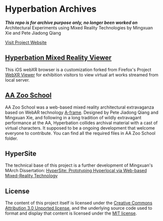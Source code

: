 # Hyperbation Archives
_**This repo is for archive purpose only, no longer been worked on**_  
Architectural Experiments using Mixed Reality Technologies by Mingxuan Xie and Pete Jiadong Qiang

[Visit Project Website](https://mingxuan.fun/hyperbation/)

## [Hyperbation Mixed Reality Viewer](HyperbationViewer)
This iOS webXR browser is a customization forked from Firefox's Project [WebXR Viewer](https://github.com/mozilla-mobile/webxr-ios) for exhibition visitors to view virtual art works streamed from local server.

## [AA Zoo School](AAZooSchool)
AA Zoo School was a web-based mixed reality architectural extravaganza based on WebAR technology [A-frame](https://github.com/aframevr/aframe). Designed by Pete Jiadong Qiang and Mingxuan Xie, and following in a long tradition of wildly extravagant performance at the AA, Hyperbation collides archival material with a cast of virtual characters. It supposed to be a ongoing development that welcome everyone to contribute. You can find all the required files in AA Zoo School folder.

## HyperSite
The technical base of this project is a further development of Mingxuan's MArch Dissertation:
[HyperSite: Prototyping Hyperlocal via Web-based Mixed-Reality Technology](https://github.com/MingxuanXie/HyperSite)

## License
The content of this project itself is licensed under the [Creative Commons Attribution 3.0 Unported license](https://creativecommons.org/licenses/by/3.0/), and the underlying source code used to format and display that content is licensed under the [MIT license](LICENSE.md).
